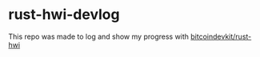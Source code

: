 # rust-hwi-devlog
This repo was made to log and show my progress with [bitcoindevkit/rust-hwi](https://github.com/bitcoindevkit/rust-hwi)
